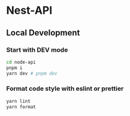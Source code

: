 # Nest-API

## Local Development

### Start with DEV mode

```bash
cd node-api
pnpm i
yarn dev # pnpm dev
```

### Format code style with eslint or prettier
```bash
yarn lint 
yarn format
```